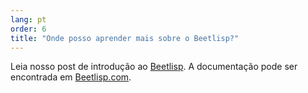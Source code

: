 ```yaml
---
lang: pt
order: 6
title: "Onde posso aprender mais sobre o Beetlisp?"
---
```


Leia nosso post de introdução ao [Beetlisp](https://www.beet.net/2019/11/27/beetlisp.en.html). A documentação pode ser encontrada em [Beetlisp.com](https://beetlisp.com).
